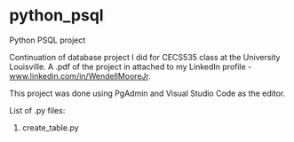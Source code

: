 # python_psql
Python PSQL project

Continuation of database project I did for CECS535 class at the University Louisville.  A .pdf of the project in attached to my LinkedIn profile - www.linkedin.com/in/WendellMooreJr.  

This project was done using PgAdmin and Visual Studio Code as the editor.

List of .py files:
1.  create_table.py
